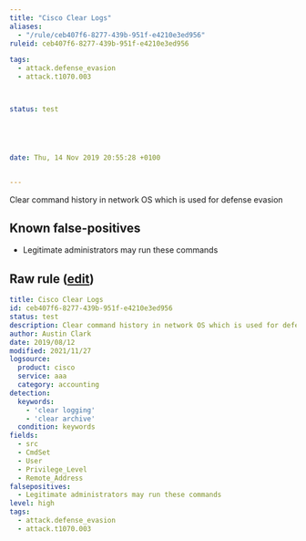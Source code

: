 ```yaml
---
title: "Cisco Clear Logs"
aliases:
  - "/rule/ceb407f6-8277-439b-951f-e4210e3ed956"
ruleid: ceb407f6-8277-439b-951f-e4210e3ed956

tags:
  - attack.defense_evasion
  - attack.t1070.003



status: test





date: Thu, 14 Nov 2019 20:55:28 +0100


---
```


Clear command history in network OS which is used for defense evasion

<!--more-->


## Known false-positives

* Legitimate administrators may run these commands




## Raw rule ([edit](https://github.com/SigmaHQ/sigma/edit/master/rules/network/cisco/aaa/cisco_cli_clear_logs.yml))
```yaml
title: Cisco Clear Logs
id: ceb407f6-8277-439b-951f-e4210e3ed956
status: test
description: Clear command history in network OS which is used for defense evasion
author: Austin Clark
date: 2019/08/12
modified: 2021/11/27
logsource:
  product: cisco
  service: aaa
  category: accounting
detection:
  keywords:
    - 'clear logging'
    - 'clear archive'
  condition: keywords
fields:
  - src
  - CmdSet
  - User
  - Privilege_Level
  - Remote_Address
falsepositives:
  - Legitimate administrators may run these commands
level: high
tags:
  - attack.defense_evasion
  - attack.t1070.003

```
